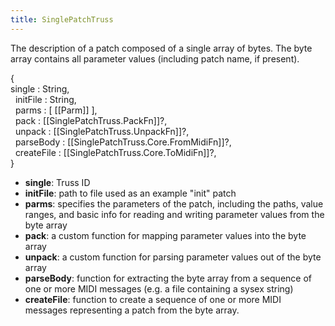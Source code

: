 ```yaml
---
title: SinglePatchTruss
---
```


The description of a patch composed of a single array of bytes. The byte array contains all parameter values (including patch name, if present).

{  
  single : String,  
  initFile : String,  
  parms : \[ [[Parm]] \],  
  pack : [[SinglePatchTruss.PackFn]]?,  
  unpack : [[SinglePatchTruss.UnpackFn]]?,  
  parseBody : [[SinglePatchTruss.Core.FromMidiFn]]?,  
  createFile : [[SinglePatchTruss.Core.ToMidiFn]]?,  
}

* **single**: Truss ID
* **initFile**: path to file used as an example "init" patch
* **parms**: specifies the parameters of the patch, including the paths, value ranges, and basic info for reading and writing parameter values from the byte array
* **pack**: a custom function for mapping parameter values into the byte array
* **unpack**: a custom function for parsing parameter values out of the byte array
* **parseBody**: function for extracting the byte array from a sequence of one or more MIDI messages (e.g. a file containing a sysex string)
* **createFile**: function to create a sequence of one or more MIDI messages representing a patch from the byte array.

